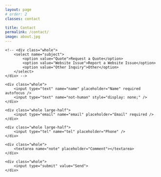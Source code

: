 ```yaml
---
layout: page
# order: 2
classes: contact

title: Contact
permalink: /contact/
image: about.jpg
---
```


<form action="http://forms.cassidyjam.es" method="POST" class="grid">
	<input type="hidden" name="ignore" value="not-human" />
	<input type="hidden" name="success" value="/" />
	<input type="hidden" name="error" value="contact/" />

	<!-- <div class="whole">
		<select name="subject">
			<option value="Quote">Request a Quote</option>
			<option value="Website Issue">Report a Website Issue</option>
			<option value="Other Inquiry">Other</option>
		</select>
	</div> -->

	<div class="whole">
		<input type="text" name="name" placeholder="Name" required autofocus />
		<input type="text" name="not-human" style="display: none;" />
	</div>

	<div class="whole large-half">
		<input type="email" name="email" placeholder="Email" required />
	</div>

	<div class="whole large-half">
		<input type="tel" name="tel" placeholder="Phone" />
	</div>

	<div class="whole">
		<textarea name="note" placeholder="Comment"></textarea>
	</div>

	<div class="whole">
		<input type="submit" value="Send">
	</div>
</form>

